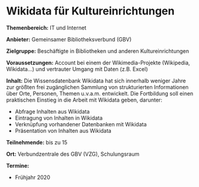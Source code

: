 # Wikidata für Kultureinrichtungen

**Themenbereich:** IT und Internet

**Anbieter:** Gemeinsamer Bibliotheksverbund (GBV)

**Zielgruppe:** Beschäftigte in Bibliotheken und anderen Kultureinrichtungen

**Voraussetzungen:** Account bei einem der Wikimedia-Projekte (Wikipedia, Wikidata...) und vertrauter Umgang mit Daten (z.B. Excel)

**Inhalt:** Die Wissensdatenbank Wikidata hat sich innerhalb weniger Jahre zur größten frei zugänglichen Sammlung von strukturierten Informationen über Orte, Personen, Themen u.v.a.m. entwickelt. Die Fortbildung soll einen praktischen Einstieg in die Arbeit mit Wikidata geben, darunter:

* Abfrage Inhalten aus Wikidata
* Eintragung von Inhalten in Wikidata
* Verknüpfung vorhandener Datenbanken mit Wikidata
* Präsentation von Inhalten aus Wikidata

**Teilnehmende:** bis zu 15

**Ort:** Verbundzentrale des GBV (VZG), Schulungsraum

**Termine:**

* Frühjahr 2020

